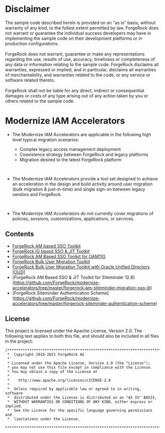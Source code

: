 # Disclaimer
The sample code described herein is provided on an "as is" basis, without warranty of any kind, to the fullest extent permitted by law. ForgeRock does not warrant or guarantee the individual success developers may have in implementing the sample code on their development platforms or in production configurations.
<br><br>
ForgeRock does not warrant, guarantee or make any representations regarding the use, results of use, accuracy, timeliness or completeness of any data or information relating to the sample code. ForgeRock disclaims all warranties, expressed or implied, and in particular, disclaims all warranties of merchantability, and warranties related to the code, or any service or software related thereto.
<br><br>
ForgeRock shall not be liable for any direct, indirect or consequential damages or costs of any type arising out of any action taken by you or others related to the sample code.

# Modernize IAM Accelerators

* The Modernize IAM Accelerators are applicable in the following high level typical migration scenarios:

    * Complex legacy access management deployment
    * Coexistence strategy between ForgeRock and legacy platforms
    * Migration desired to the latest ForgeRock platform

<br>

+ The Modernize IAM Accelerators provide a tool set designed to achieve an acceleration in the design and build activity around user migration (bulk migration & just-in-time) and single sign-on between legacy vendors and ForgeRock.

<br>

+ The Modernize IAM Accelerators do not currently cover migrations of policies, sessions, customizations, applications, or services​.

## Contents
+ [ForgeRock AM based SSO Toolkit](forgerock-am-migration-sso-jit)
+ [ForgeRock IG based SSO & JIT Toolkit](forgerock-ig-migration-sso-jit)
+ [ForgeRock AM Based SSO Toolkit for OAM11G](forgerock-am-ora-migration-sso-jit)
+ [ForgeRock Bulk User Migration Toolkit](forgerock-bulk-migration-generic)
+ [ForgeRock Bulk User Migration Toolkit with Oracle Unified Directory (OUD)](forgerock-bulk-migration-oud)
+ [ForgeRock AM Based SSO & JIT Toolkit for Siteminder 12.8] (https://github.com/ForgeRock/modernize-accelerators/tree/master/forgerock-am-siteminder-migration-sso-jit)
+ [ForgeRock Siteminder Authentication Scheme] (https://github.com/ForgeRock/modernize-accelerators/tree/master/forgerock-siteminder-authentication-scheme)

## License

This project is licensed under the Apache License, Version 2.0. The following text applies to both this file, and should also be included in all files in the project:

```
/***************************************************************************
 *  Copyright 2019-2021 ForgeRock AS
 *
 * Licensed under the Apache License, Version 2.0 (the "License");
 * you may not use this file except in compliance with the License.
 * You may obtain a copy of the License at
 *
 *    http://www.apache.org/licenses/LICENSE-2.0
 *
 *  Unless required by applicable law or agreed to in writing, software
 *  distributed under the License is distributed on an "AS IS" BASIS,
 *  WITHOUT WARRANTIES OR CONDITIONS OF ANY KIND, either express or implied.
 *  See the License for the specific language governing permissions and
 *  limitations under the License.
 ***************************************************************************/
```
